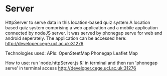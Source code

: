 # Server
HttpServer to serve data in this location-based quiz system
A location based quiz system comprising a web application and a mobile application connected by nodeJS server.
It was served by phonegap serve for web and android seperately.
The application can be accessed here: http://developer.cege.ucl.ac.uk:31276

Technologies used:
APIs: OpenSteetMap
Phonegap
Leaflet Map 

How to use:
run 'node.httpServer.js &' in terminal 
and then run 'phonegap serve' in terminal
access http://developer.cege.ucl.ac.uk:31276
